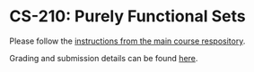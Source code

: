 # CS-210: Purely Functional Sets

Please follow the [instructions from the main course
respository](https://gitlab.epfl.ch/lamp/cs-210-functional-programming-2019/blob/master/week2/00-homework2.md).

Grading and submission details can be found [here](https://gitlab.epfl.ch/lamp/cs-210-functional-programming-2019/blob/master/week1/02-grading-and-submission.md).
